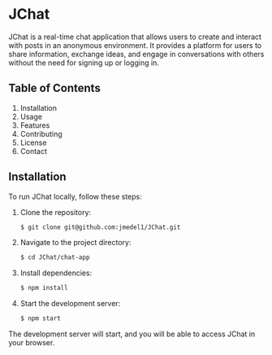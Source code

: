 # JChat

JChat is a real-time chat application that allows users to create and interact with posts in an anonymous environment. It provides a platform for users to share information, exchange ideas, and engage in conversations with others without the need for signing up or logging in.

## Table of Contents

1. Installation
2. Usage
3. Features
4. Contributing
5. License
6. Contact

## Installation

To run JChat locally, follow these steps:

1. Clone the repository:

   ```bash
   $ git clone git@github.com:jmedel1/JChat.git

2. Navigate to the project directory:

    ```bash
    $ cd JChat/chat-app

3. Install dependencies:

    ```bash
    $ npm install

4. Start the development server:

    ```bash
    $ npm start
The development server will start, and you will be able to access JChat in your browser.

